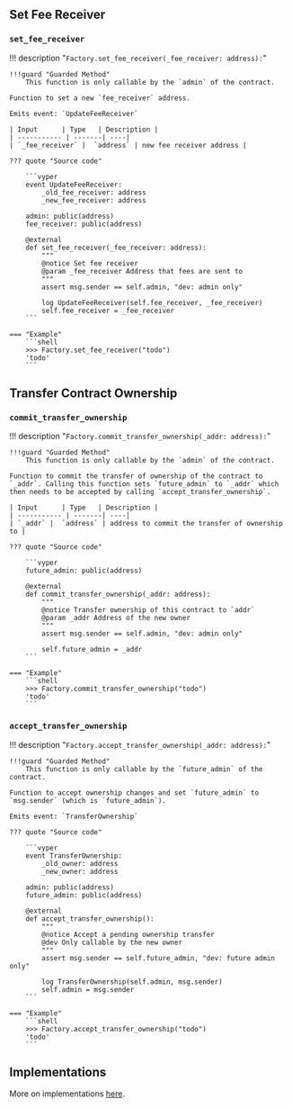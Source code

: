 
## **Set Fee Receiver**

### `set_fee_receiver`
!!! description "`Factory.set_fee_receiver(_fee_receiver: address):`"

    !!!guard "Guarded Method"
        This function is only callable by the `admin` of the contract.

    Function to set a new `fee_receiver` address.

    Emits event: `UpdateFeeReceiver`

    | Input      | Type   | Description |
    | ----------- | -------| ----|
    | `_fee_receiver` |  `address` | new fee receiver address |

    ??? quote "Source code"

        ```vyper
        event UpdateFeeReceiver:
            _old_fee_receiver: address
            _new_fee_receiver: address

        admin: public(address) 
        fee_receiver: public(address)

        @external
        def set_fee_receiver(_fee_receiver: address):
            """
            @notice Set fee receiver
            @param _fee_receiver Address that fees are sent to
            """
            assert msg.sender == self.admin, "dev: admin only"

            log UpdateFeeReceiver(self.fee_receiver, _fee_receiver)
            self.fee_receiver = _fee_receiver
        ```

    === "Example"
        ```shell
        >>> Factory.set_fee_receiver("todo")
        'todo'
        ```



## **Transfer Contract Ownership**

### `commit_transfer_ownership`
!!! description "`Factory.commit_transfer_ownership(_addr: address):`"

    !!!guard "Guarded Method"
        This function is only callable by the `admin` of the contract.

    Function to commit the transfer of ownership of the contract to `_addr`. Calling this function sets `future_admin` to `_addr` which then needs to be accepted by calling `accept_transfer_ownership`.

    | Input      | Type   | Description |
    | ----------- | -------| ----|
    | `_addr` |  `address` | address to commit the transfer of ownership to |

    ??? quote "Source code"

        ```vyper
        future_admin: public(address)    

        @external
        def commit_transfer_ownership(_addr: address):
            """
            @notice Transfer ownership of this contract to `addr`
            @param _addr Address of the new owner
            """
            assert msg.sender == self.admin, "dev: admin only"

            self.future_admin = _addr
        ```

    === "Example"
        ```shell
        >>> Factory.commit_transfer_ownership("todo")
        'todo'
        ```


### `accept_transfer_ownership`
!!! description "`Factory.accept_transfer_ownership(_addr: address):`"

    !!!guard "Guarded Method"
        This function is only callable by the `future_admin` of the contract.

    Function to accept ownership changes and set `future_admin` to `msg.sender` (which is `future_admin`).

    Emits event: `TransferOwnership`

    ??? quote "Source code"

        ```vyper
        event TransferOwnership:
            _old_owner: address
            _new_owner: address

        admin: public(address) 
        future_admin: public(address)    

        @external
        def accept_transfer_ownership():
            """
            @notice Accept a pending ownership transfer
            @dev Only callable by the new owner
            """
            assert msg.sender == self.future_admin, "dev: future admin only"

            log TransferOwnership(self.admin, msg.sender)
            self.admin = msg.sender
        ```

    === "Example"
        ```shell
        >>> Factory.accept_transfer_ownership("todo")
        'todo'
        ```


## **Implementations**

More on implementations [here](../factory/implementations.md).